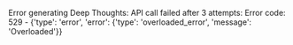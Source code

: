 Error generating Deep Thoughts: API call failed after 3 attempts: Error code: 529 - {'type': 'error', 'error': {'type': 'overloaded_error', 'message': 'Overloaded'}}